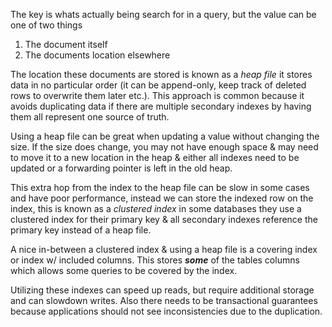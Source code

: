 The key is whats actually being search for in a query, but the value can be one of two things
1. The document itself
2. The documents location elsewhere 

The location these documents are stored is known as a *heap file* it stores data in no particular order (it can be append-only, keep track of deleted rows to overwrite them later etc.). This approach is common because it avoids duplicating data if there are multiple secondary indexes by having them all represent one source of truth.

Using a heap file can be great when updating a value without changing the size. If the size does change, you may not have enough space & may need to move it to a new location in the heap & either all indexes need to be updated or a forwarding pointer is left in the old heap.

This extra hop from the index to the heap file can be slow in some cases and have poor performance, instead we can store the indexed row on the index, this is known as a *clustered index* in some databases they use a clustered index for their primary key & all secondary indexes reference the primary key instead of a heap file.

A nice in-between a clustered index & using a heap file is a covering index or index w/ included columns. This stores ***some*** of the tables columns which allows some queries to be covered by the index. 

Utilizing these indexes can speed up reads, but require additional storage and can slowdown writes. Also there needs to be transactional guarantees because applications should not see inconsistencies due to the duplication.